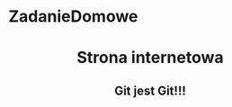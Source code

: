 # ZadanieDomowe
<!DOCTYPE html>
<html lang="en">
  <head>
    <meta charset="UTF-8" />
    <meta name="viewport" content="width=device-width, initial-scale=1.0" />
    <title>Cokolwiek</title>
    <link rel="stylesheet" href="css/style.css" />
  </head>
  <body>
    <header>
      <h1>Strona internetowa</h1>
      <h2>Git jest Git!!!</h2>
    </header>
  </body>
</html>
